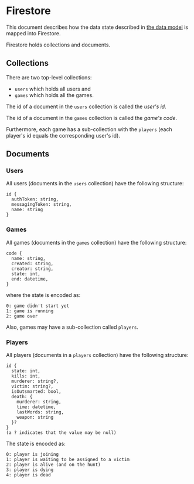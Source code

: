 # Firestore

This document describes how the data state described in [the data model](data_model.md) is mapped into Firestore.

Firestore holds collections and documents.

## Collections

There are two top-level collections:

* `users` which holds all users and
* `games` which holds all the games.

The id of a document in the `users` collection is called the *user's id*.

The id of a document in the `games` collection is called the *game's code*.

Furthermore, each game has a sub-collection with the `players` (each player's id equals the corresponding user's id).

## Documents

### Users

All users (documents in the `users` collection) have the following structure:

```firestore
id {
  authToken: string,
  messagingToken: string,
  name: string
}
```

### Games

All games (documents in the `games` collection) have the following structure:

```firestore
code {
  name: string,
  created: string,
  creator: string,
  state: int,
  end: datetime,
}
```

where the state is encoded as:

```firestore
0: game didn't start yet
1: game is running
2: game over
```

Also, games may have a sub-collection called `players`.

### Players

All players (documents in a `players` collection) have the following structure:

```firestore
id {
  state: int,
  kills: int,
  murderer: string?,
  victim: string?,
  isOutsmarted: bool,
  death: {
    murderer: string,
    time: datetime,
    lastWords: string,
    weapon: string
  }?
}
(a ? indicates that the value may be null)
```

The state is encoded as:

```firestore
0: player is joining
1: player is waiting to be assigned to a victim
2: player is alive (and on the hunt)
3: player is dying
4: player is dead
```
